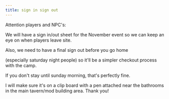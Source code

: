 ```yaml
---
title: sign in sign out
---
```


Attention players and NPC's:

We will have a sign in/out sheet for the November event so we can keep an eye on when players leave site.

Also, we need to have a final sign out before you go home

(especially saturday night people) so it'll be a simpler checkout process with the camp.

If you don't stay until sunday morning, that's perfectly fine.

I will make sure it's on a clip board with a pen attached near the bathrooms in the main tavern/mod building area. Thank you!